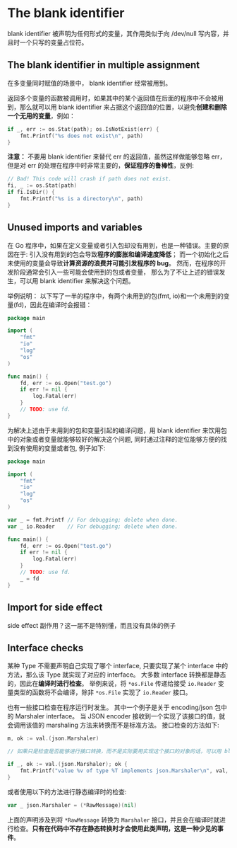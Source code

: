 # The blank identifier

blank identifier 被声明为任何形式的变量，其作用类似于向 /dev/null 写内容，并且时一个只写的变量占位符。

## The blank identifier in multiple assignment

在多变量同时赋值的场景中， blank identifier 经常被用到。

返回多个变量的函数被调用时，如果其中的某个返回值在后面的程序中不会被用到，那么就可以用 blank identifier 来占据这个返回值的位置，以避免**创建和删除一个无用的变量**，例如：

```Go
if _, err := os.Stat(path); os.IsNotExist(err) {
    fmt.Printf("%s does not exist\n", path)
}
```

**注意：** 不要用 blank identifier 来替代 err 的返回值，虽然这样做能够忽略 err， 但是对 err 的处理在程序中时非常主要的，**保证程序的鲁棒性**，反例:

```Go
// Bad! This code will crash if path does not exist.
fi, _ := os.Stat(path)
if fi.IsDir() {
    fmt.Printf("%s is a directory\n", path)
}
```

## Unused imports and variables

在 Go 程序中，如果在定义变量或者引入包却没有用到，也是一种错误。主要的原因在于:
引入没有用到的包会导致**程序的膨胀和编译速度降低**；
而一个初始化之后未使用的变量会导致**计算资源的浪费并可能引发程序的 bug**。
然而，在程序的开发阶段通常会引入一些可能会使用到的包或者变量，
那么为了不让上述的错误发生，可以用 blank identifier 来解决这个问题。

举例说明：
以下写了一半的程序中，有两个未用到的包(fmt, io)和一个未用到的变量(fd)，因此在编译时会报错：

```Go
package main

import (
    "fmt"
    "io"
    "log"
    "os"
)

func main() {
    fd, err := os.Open("test.go")
    if err != nil {
        log.Fatal(err)
    }
    // TODO: use fd.
}
```

为解决上述由于未用到的包和变量引起的编译问题，用 blank identifier 来饮用包中的对象或者变量就能够较好的解决这个问题, 同时通过注释的定位能够方便的找到没有使用的变量或者包, 例子如下:

```Go
package main

import (
    "fmt"
    "io"
    "log"
    "os"
)

var _ = fmt.Printf // For debugging; delete when done.
var _ io.Reader    // For debugging; delete when done.

func main() {
    fd, err := os.Open("test.go")
    if err != nil {
        log.Fatal(err)
    }
    // TODO: use fd.
    _ = fd
}
```

## Import for side effect

side effect 副作用？这一届不是特别懂，而且没有具体的例子

## Interface checks

某种 Type 不需要声明自己实现了哪个 interface, 只要实现了某个 interface 中的方法，那么该 Type 就实现了对应的 interface。
大多数 interface 转换都是静态的，因此在**编译时进行检查**。
举例来说，将 `*os.File` 传递给接受 `io.Reader` 变量类型的函数将不会编译，除非 `*os.File` 实现了 `io.Reader` 接口。

也有一些接口检查在程序运行时发生。
其中一个例子是关于 encoding/json 包中的 Marshaler interface。
当 JSON encoder 接收到一个实现了该接口的值，就会调用该值的 marshaling 方法来转换而不是标准方法。
接口检查的方法如下:

```Go
m, ok := val.(json.Marshaler)

// 如果只是检查是否能够进行接口转换，而不是实际要用实现这个接口的对象的话，可以用 blank identifier 来忽略类型转化的值

if _, ok := val.(json.Marshaler); ok {
    fmt.Printf("value %v of type %T implements json.Marshaler\n", val, val)
}

```

或者使用以下的方法进行静态编译时的检查:

```Go
var _ json.Marshaler = (*RawMessage)(nil)
```

上面的声明涉及到将  `*RawMessage` 转换为 `Marshaler` 接口，并且会在编译时就进行检查。**只有在代码中不存在静态转换时才会使用此类声明，这是一种少见的事件**。
